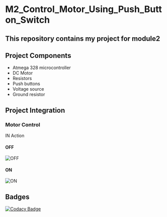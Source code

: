# M2_Control_Motor_Using_Push_Button_Switch
## This repository contains my project for module2
## Project Components
* Atmega 328 microcontroller
* DC Motor
* Resistors
* Push buttons
* Voltage source
* Ground resistor
## Project Integration
### Motor Control
IN Action
#### OFF
![OFF](https://user-images.githubusercontent.com/101858144/164674036-42a74872-ae2f-4867-9d7e-c2d3dcb04b65.png)
#### ON
![ON](https://user-images.githubusercontent.com/101858144/164674327-bf389da5-c3dc-456b-b393-23c432c2f032.png)
## Badges
[![Codacy Badge](https://app.codacy.com/project/badge/Grade/87dc046b2c2042109277af1457348ba6)](https://www.codacy.com/gh/SHANKARRAM-28/M2_Control_Motor_Using_Push_Button_Switch/dashboard?utm_source=github.com&amp;utm_medium=referral&amp;utm_content=SHANKARRAM-28/M2_Control_Motor_Using_Push_Button_Switch&amp;utm_campaign=Badge_Grade)

